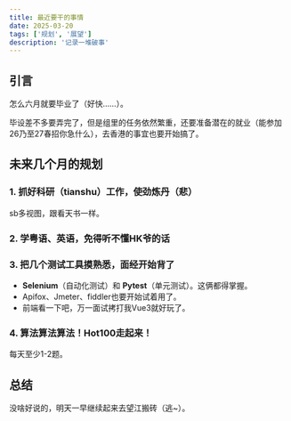 ```yaml
---
title: 最近要干的事情
date: 2025-03-20
tags: ['规划', '展望']
description: '记录一堆破事'
---
```

## 引言

怎么六月就要毕业了（好快……）。

毕设差不多要弄完了，但是组里的任务依然繁重，还要准备潜在的就业（能参加26乃至27春招你急什么），去香港的事宜也要开始搞了。

## 未来几个月的规划

### 1. 抓好科研（tianshu）工作，使劲炼丹（悲）

sb多视图，跟看天书一样。

### 2. 学粤语、英语，免得听不懂HK爷的话

### 3. 把几个测试工具摸熟悉，面经开始背了

* **Selenium**（自动化测试）和 **Pytest**（单元测试）。这俩都得掌握。
* Apifox、Jmeter、fiddler也要开始试着用了。
* 前端看一下吧，万一面试拷打我Vue3就好玩了。

### 4. 算法算法算法！Hot100走起来！

每天至少1-2题。

## 总结

没啥好说的，明天一早继续起来去望江搬砖（逃~）。
